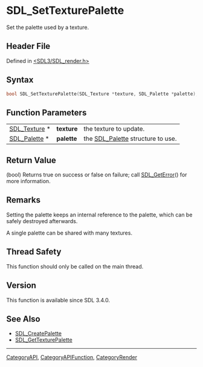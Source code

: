 # SDL_SetTexturePalette

Set the palette used by a texture.

## Header File

Defined in [<SDL3/SDL_render.h>](https://github.com/libsdl-org/SDL/blob/main/include/SDL3/SDL_render.h)

## Syntax

```c
bool SDL_SetTexturePalette(SDL_Texture *texture, SDL_Palette *palette);
```

## Function Parameters

|                              |             |                                                  |
| ---------------------------- | ----------- | ------------------------------------------------ |
| [SDL_Texture](SDL_Texture) * | **texture** | the texture to update.                           |
| [SDL_Palette](SDL_Palette) * | **palette** | the [SDL_Palette](SDL_Palette) structure to use. |

## Return Value

(bool) Returns true on success or false on failure; call
[SDL_GetError](SDL_GetError)() for more information.

## Remarks

Setting the palette keeps an internal reference to the palette, which can
be safely destroyed afterwards.

A single palette can be shared with many textures.

## Thread Safety

This function should only be called on the main thread.

## Version

This function is available since SDL 3.4.0.

## See Also

- [SDL_CreatePalette](SDL_CreatePalette)
- [SDL_GetTexturePalette](SDL_GetTexturePalette)

----
[CategoryAPI](CategoryAPI), [CategoryAPIFunction](CategoryAPIFunction), [CategoryRender](CategoryRender)

